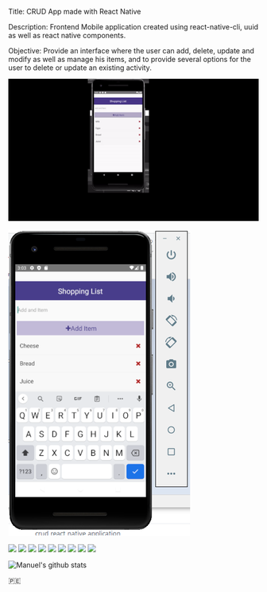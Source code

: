 Title: CRUD App made with React Native

Description: Frontend Mobile application created using react-native-cli, uuid as well as react native components.

Objective: Provide an interface where the user can add, delete, update and modify as well as manage his items, and to provide several 
options for the user to delete or update an existing activity.

[![Demo CountPages alpha](https://github.com/manuepeva/React-Native---CRUD/blob/master/ezgif.com-video-to-gif.gif)](https://github.com/manuepeva/React-Native---CRUD/blob/master/react-native-crud.mp4)

[![Header](https://github.com/manuepeva/React-Native---CRUD/blob/master/crud-react-native.png "Header")](https://github.com/manuepeva/React-Native---CRUD/blob/master/crud-react-native.png)

![](https://img.shields.io/badge/CODE-CSS-informational?style=flat&logoColor=white&color=2bbc8a)
![](https://img.shields.io/badge/CODE-JavaScript-informational?style=flat&logoColor=white&color=2bbc8a)
![](https://img.shields.io/badge/LIBRARY-REACT-NATIVE-informational?style=flat&logoColor=white&color=2bbc8a)
![](https://img.shields.io/badge/OS-WINDOWS-informational?style=flat&logoColor=white&color=2bbc8a)
![](https://img.shields.io/badge/EDITOR-VISUALSTUDIO-informational?style=flat&logoColor=white&color=2bbc8a)
![](https://img.shields.io/badge/EDITOR-ANDROIDSTUDIO-informational?style=flat&logoColor=white&color=2bbc8a)
![](https://img.shields.io/badge/EDITOR-EMULATORANDROIDIOS-informational?style=flat&logoColor=white&color=2bbc8a)
![](https://img.shields.io/badge/SHELL-GITBASH-informational?style=flat&logoColor=white&color=2bbc8a)
![](https://img.shields.io/badge/CODE-API-informational?style=flat&logoColor=white&color=2bbc8a)

![Manuel's github stats](https://github-readme-stats.vercel.app/api?username=manuepeva&show_icons=true&theme=tokyonight)

🇵🇪

